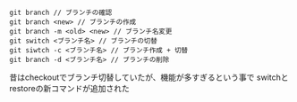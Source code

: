 ```
git branch // ブランチの確認
git branch <new> // ブランチの作成
git branch -m <old> <new> // ブランチ名変更
git switch <ブランチ名> // ブランチの切替
git siwtch -c <ブランチ名> // ブランチ作成 + 切替
git branch -d <ブランチ名> // ブランチの削除
```

昔はcheckoutでブランチ切替していたが、機能が多すぎるという事で
switchとrestoreの新コマンドが追加された